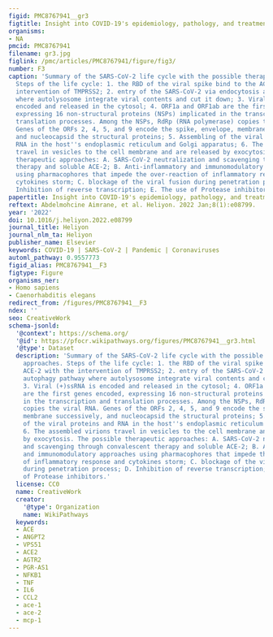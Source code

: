 ```yaml
---
figid: PMC8767941__gr3
figtitle: Insight into COVID-19's epidemiology, pathology, and treatment
organisms:
- NA
pmcid: PMC8767941
filename: gr3.jpg
figlink: /pmc/articles/PMC8767941/figure/fig3/
number: F3
caption: 'Summary of the SARS-CoV-2 life cycle with the possible therapeutic approaches.
  Steps of the life cycle: 1. the RBD of the viral spike bind to the ACE-2 with the
  intervention of TMPRSS2; 2. entry of the SARS-CoV-2 via endocytosis autophagy pathway
  where autolysosome integrate viral contents and cut it down; 3. Viral (+)ssRNA is
  encoded and released in the cytosol; 4. ORF1a and ORF1ab are the first genes encoded,
  expressing 16 non-structural proteins (NSPs) implicated in the transcription and
  translation processes. Among the NSPs, RdRp (RNA polymerase) copies the viral RNA.
  Genes of the ORFs 2, 4, 5, and 9 encode the spike, envelope, membrane successively,
  and nucleocapsid the structural proteins; 5. Assembling of the viral proteins and
  RNA in the host''s endoplasmic reticulum and Golgi apparatus; 6. The assembled virions
  travel in vesicles to the cell membrane and are released by exocytosis. The possible
  therapeutic approaches: A. SARS-CoV-2 neutralization and scavenging through convalescent
  therapy and soluble ACE-2; B. Anti-inflammatory and immunomodulatory approaches
  using pharmacophores that impede the over-reaction of inflammatory response and
  cytokines storm; C. blockage of the viral fusion during penetration process; D.
  Inhibition of reverse transcription; E. The use of Protease inhibitors.'
papertitle: Insight into COVID-19's epidemiology, pathology, and treatment.
reftext: Abdelmohcine Aimrane, et al. Heliyon. 2022 Jan;8(1):e08799.
year: '2022'
doi: 10.1016/j.heliyon.2022.e08799
journal_title: Heliyon
journal_nlm_ta: Heliyon
publisher_name: Elsevier
keywords: COVID-19 | SARS-CoV-2 | Pandemic | Coronaviruses
automl_pathway: 0.9557773
figid_alias: PMC8767941__F3
figtype: Figure
organisms_ner:
- Homo sapiens
- Caenorhabditis elegans
redirect_from: /figures/PMC8767941__F3
ndex: ''
seo: CreativeWork
schema-jsonld:
  '@context': https://schema.org/
  '@id': https://pfocr.wikipathways.org/figures/PMC8767941__gr3.html
  '@type': Dataset
  description: 'Summary of the SARS-CoV-2 life cycle with the possible therapeutic
    approaches. Steps of the life cycle: 1. the RBD of the viral spike bind to the
    ACE-2 with the intervention of TMPRSS2; 2. entry of the SARS-CoV-2 via endocytosis
    autophagy pathway where autolysosome integrate viral contents and cut it down;
    3. Viral (+)ssRNA is encoded and released in the cytosol; 4. ORF1a and ORF1ab
    are the first genes encoded, expressing 16 non-structural proteins (NSPs) implicated
    in the transcription and translation processes. Among the NSPs, RdRp (RNA polymerase)
    copies the viral RNA. Genes of the ORFs 2, 4, 5, and 9 encode the spike, envelope,
    membrane successively, and nucleocapsid the structural proteins; 5. Assembling
    of the viral proteins and RNA in the host''s endoplasmic reticulum and Golgi apparatus;
    6. The assembled virions travel in vesicles to the cell membrane and are released
    by exocytosis. The possible therapeutic approaches: A. SARS-CoV-2 neutralization
    and scavenging through convalescent therapy and soluble ACE-2; B. Anti-inflammatory
    and immunomodulatory approaches using pharmacophores that impede the over-reaction
    of inflammatory response and cytokines storm; C. blockage of the viral fusion
    during penetration process; D. Inhibition of reverse transcription; E. The use
    of Protease inhibitors.'
  license: CC0
  name: CreativeWork
  creator:
    '@type': Organization
    name: WikiPathways
  keywords:
  - ACE
  - ANGPT2
  - VPS51
  - ACE2
  - AGTR2
  - PGR-AS1
  - NFKB1
  - TNF
  - IL6
  - CCL2
  - ace-1
  - ace-2
  - mcp-1
---
```

